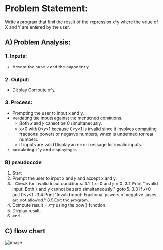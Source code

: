 # Problem Statement: 

Write a program that find the result of the expression x^y where the value of X and Y are entered by the user.
##  A) Problem Analysis:
###  1. Inputs:
  - Accept the base x and the exponent y.
### 2. Output:
- Display Compute x^y.

### 3. Process:
  - Prompting the user to input x and y.
- Validating the inputs against the mentioned conditions.
   * Both 𝑥 and 𝑦 cannot be 0 simultaneously.
   * x<0 with 0<𝑦<1 because 0<y<1 is invalid since it involves computing fractional powers of negative numbers, which is undefined for real numbers.
  * if inputs are valid.Display an error message for invalid inputs.
 - calculating  x^y and displaying it.
### B)  pseudocode
1. Start
2. Prompt the user to input x and 𝑦 and accept x and y.
3. . Check for invalid input conditions:
 3.1  If 𝑥=0  and 𝑦 = 0:
 3.2 Print "Invalid input: Both x and y cannot be zero simultaneously." goto 5.
 3.3 If 𝑥<0  and 0<𝑦<1 :
 3.4 Print "Invalid input: Fractional powers of negative bases are not allowed."
 3.5 Exit the program.
4. Compute  result = 𝑥^𝑦 using the pow() function.
5. Dieplay result.
6. end.

## C) flow chart
![image](https://github.com/user-attachments/assets/26e90283-c3aa-44e7-8c3d-3c03a08fe9b5)


